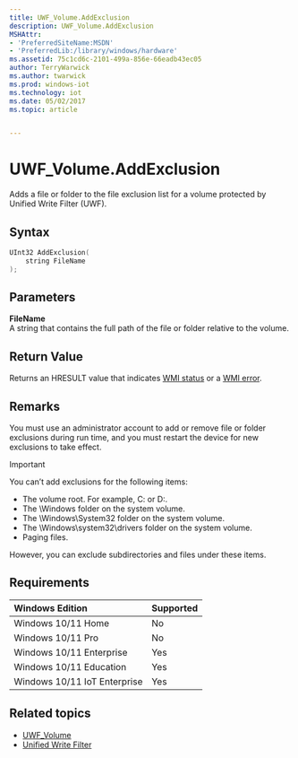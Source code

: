 ```yaml
---
title: UWF_Volume.AddExclusion
description: UWF_Volume.AddExclusion
MSHAttr:
- 'PreferredSiteName:MSDN'
- 'PreferredLib:/library/windows/hardware'
ms.assetid: 75c1cd6c-2101-499a-856e-66eadb43ec05
author: TerryWarwick
ms.author: twarwick
ms.prod: windows-iot
ms.technology: iot
ms.date: 05/02/2017
ms.topic: article


---
```

# UWF_Volume.AddExclusion

Adds a file or folder to the file exclusion list for a volume protected by Unified Write Filter (UWF).

## Syntax

```powershell
UInt32 AddExclusion(
    string FileName
);
```

## Parameters

**FileName**</br>A string that contains the full path of the file or folder relative to the volume.

## Return Value

Returns an HRESULT value that indicates [WMI status](/windows/win32/wmisdk/wmi-non-error-constants) or a [WMI error](/windows/win32/wmisdk/wmi-error-constants).

## Remarks

You must use an administrator account to add or remove file or folder exclusions during run time, and you must restart the device for new exclusions to take effect.

> [!IMPORTANT]
> You can’t add exclusions for the following items:
>
> - The volume root. For example, C: or D:.
> - The \Windows folder on the system volume.
> - The \Windows\System32 folder on the system volume.
> - The \Windows\system32\drivers folder on the system volume.
> - Paging files.

However, you can exclude subdirectories and files under these items.

## Requirements

| Windows Edition       | Supported |
|:----------------------|:----------|
| Windows 10/11 Home       | No        |
| Windows 10/11 Pro        | No        |
| Windows 10/11 Enterprise | Yes       |
| Windows 10/11 Education  | Yes       |
| Windows 10/11 IoT Enterprise | Yes |

## Related topics

- [UWF_Volume](uwf-volume.md)
- [Unified Write Filter](unified-write-filter.md)
